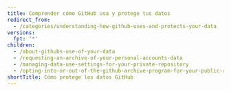 ```yaml
---
title: Comprender cómo GitHub usa y protege tus datos
redirect_from:
  - /categories/understanding-how-github-uses-and-protects-your-data
versions:
  fpt: '*'
children:
  - /about-githubs-use-of-your-data
  - /requesting-an-archive-of-your-personal-accounts-data
  - /managing-data-use-settings-for-your-private-repository
  - /opting-into-or-out-of-the-github-archive-program-for-your-public-repository
shortTitle: Cómo protege los datos GitHub
---
```


